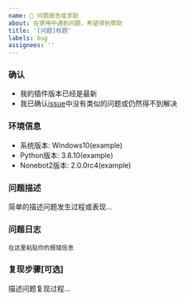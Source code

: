 ```yaml
---
name: 🐛 问题报告或求助
about: 在使用中遇到问题，希望得到帮助
title: '[问题]标题'
labels: bug
assignees: ''
---
```


### 确认

- 我的插件版本已经是最新
- 我已确认[issue](https://github.com/forchannot/nonebot_plugin_gshisbanner/issues)中没有类似的问题或仍然得不到解决

### 环境信息

- 系统版本:  Windows10(example)
- Python版本:  3.8.10(example)
- Nonebot2版本:  2.0.0rc4(example)

### 问题描述

简单的描述问题发生过程或表现...

### 问题日志
```
在这里粘贴你的报错信息
```

### 复现步骤[可选]

描述问题复现过程...